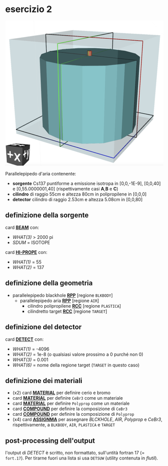 # esercizio 2

![Render VTK](render_vtk.png)

Parallelepipedo d'aria contenente:
  - **sorgente** Cs137 puntiforme a emissione isotropa in [0,0,-1E-9], [0,0,40] e [0,55.0000001,40] (rispettivamente casi **A**,**B** e **C**)
  - **cilindro** di raggio 55cm e altezza 80cm in polipropilene in [0,0,0]
  - **detector** cilindro di raggio 2.53cm e altezza 5.08cm in [0,0,80]

## definizione della sorgente

card [**BEAM**](http://www.fluka.org/content/manuals/online/BEAM.html) con:
 - *WHAT(3)* > 2000 pi
 - *SDUM* = ISOTOPE

card [**HI-PROPE**](http://www.fluka.org/content/manuals/online/HI-PROPE.html) con:
 - *WHAT(1)* = 55
 - *WHAT(2)* = 137

## definizione della geometria

- parallelepipedo blackhole [**RPP**](http://www.fluka.org/content/manuals/online/RPP.html) [regione `BLKBODY`]
  - parallelepipedo aria [**RPP**](http://www.fluka.org/content/manuals/online/RPP.html) [regione `AIR`]
    - cilindro polipropilene [**RCC**](http://www.fluka.org/content/manuals/online/RCC.html) [regione `PLASTICA`]
    - cilindretto target [**RCC**](http://www.fluka.org/content/manuals/online/RCC.html) [regione `TARGET`]

## definizione del detector

 card [**DETECT**](http://www.fluka.org/content/manuals/online/DETECT.html) con:
  - *WHAT(1)* = -4096
  - *WHAT(2)* = 1e-8 (o qualsiasi valore prossimo a 0 purché non 0)
  - *WHAT(3)* = 0.001
  - *WHAT(6)* = nome della regione target (`TARGET` in questo caso)

## definizione dei materiali
  - (x2) card [**MATERIAL**](http://www.fluka.org/content/manuals/online/MATERIAL.html) per definire cerio e bromo
  - card [**MATERIAL**](http://www.fluka.org/content/manuals/online/MATERIAL.html) per definire `CeBr3` come un materiale
  - card [**MATERIAL**](http://www.fluka.org/content/manuals/online/MATERIAL.html) per definire `Polyprop` come un materiale
  - card [**COMPOUND**](http://www.fluka.org/content/manuals/online/COMPOUND.html) per definire la composizione di `CeBr3`
  - card [**COMPOUND**](http://www.fluka.org/content/manuals/online/COMPOUND.html) per definire la composizione di `Polyprop`
  - (x4) card [**ASSIGNMA**](http://www.fluka.org/content/manuals/online/ASSIGNMA.html) per assegnare *BLCKHOLE*, *AIR*, *Polyprop* e *CeBr3*, rispettivamente, a `BLKBODY`, `AIR`, `PLASTICA` e `TARGET`

## post-processing dell'output

l'output di *DETECT* è scritto, non formattato, sull'untità fortran 17 (= `fort.17`). Per tirarne fuori una lista si usa `DETSUW` (utility contenuta in *flutil*).
